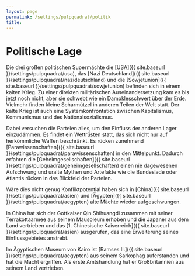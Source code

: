 ```yaml
---
layout: page
permalink: /settings/pulpquadrat/politik
title: 
---
```


# Politische Lage

Die drei großen politischen Supermächte die [USA]({{ site.baseurl }}/settings/pulpquadrat/usa), das [Nazi Deutschland]({{ site.baseurl }}/settings/pulpquadrat/nazideutschland) und die [Sowjetunion]({{ site.baseurl }}/settings/pulpquadrat/sowjetunion) befinden sich in einem kalten Krieg. Zu einer direkten militärischen Auseinandersetzung kam es bis jetzt noch nicht, aber sie schwebt wie ein Damoklesschwert über der Erde. Vielmehr finden kleine Scharmützel in anderen Teilen der Welt statt. Der kalte Krieg ist auch eine Systemkonfrontation zwischen Kapitalismus, Kommunismus und des Nationalsozialismus.

Dabei versuchen die Parteien alles, um den Einfluss der anderen Lager einzudämmen. Es findet ein Wettrüsten statt, das sich nicht nur auf herkömmliche Waffen beschränkt. Es rücken zunehmend [Parawissenschaften]({{ site.baseurl }}/settings/pulpquadrat/parawissenschaften) in den Mittelpunkt. Dadurch erfahren die [Geheimgesellschaften]({{ site.baseurl }}/settings/pulpquadrat/geheimgesellschaften) einen nie dagewesenen Aufschwung und uralte Mythen und Artefakte wie die Bundeslade oder Atlantis rücken in das Blickfeld der Parteien.

Wäre dies nicht genug Konfliktpotential haben sich in [China]({{ site.baseurl }}/settings/pulpquadrat/asien) und [Ägypten]({{ site.baseurl }}/settings/pulpquadrat/aegypten) alte Mächte wieder aufgeschwungen.

In China hat sich der Gottkaiser Qin Shihuangdi zusammen mit seiner Terrakottaarmee aus seinem Mausoleum erhoben und die Japaner aus dem Land vertrieben und das [1. Chinesische Kaiserreich]({{ site.baseurl }}/settings/pulpquadrat/asien) ausgerufen, das eine Erweiterung seines Einflussgebietes anstrebt.

Im Ägyptischen Museum von Kairo ist [Ramses II.]({{ site.baseurl }}/settings/pulpquadrat/aegypten) aus seinem Sarkophag auferstanden und hat die Macht ergriffen. Als erste Amtshandlung hat er Großbritannien aus seinem Land vertrieben.

